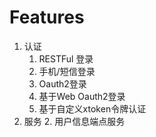 # Features

1. 认证
    1. RESTFul 登录
    2. 手机/短信登录
    3. Oauth2登录
    4. 基于Web Oauth2登录
    5. 基于自定义xtoken令牌认证
2. 服务
    2. 用户信息端点服务
